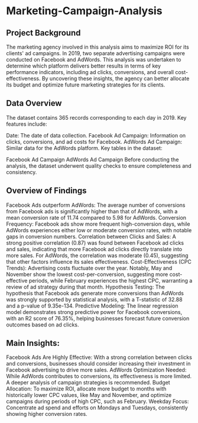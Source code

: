 # Marketing-Campaign-Analysis

## Project Background
The marketing agency involved in this analysis aims to maximize ROI for its clients' ad campaigns. In 2019, two separate advertising campaigns were conducted on Facebook and AdWords. This analysis was undertaken to determine which platform delivers better results in terms of key performance indicators, including ad clicks, conversions, and overall cost-effectiveness. By uncovering these insights, the agency can better allocate its budget and optimize future marketing strategies for its clients.

## Data Overview
The dataset contains 365 records corresponding to each day in 2019. Key features include:

Date: The date of data collection.
Facebook Ad Campaign: Information on clicks, conversions, and ad costs for Facebook.
AdWords Ad Campaign: Similar data for the AdWords platform.
Key tables in the dataset:

Facebook Ad Campaign
AdWords Ad Campaign
Before conducting the analysis, the dataset underwent quality checks to ensure completeness and consistency.

## Overview of Findings
Facebook Ads outperform AdWords: The average number of conversions from Facebook ads is significantly higher than that of AdWords, with a mean conversion rate of 11.74 compared to 5.98 for AdWords.
Conversion Frequency: Facebook ads show more frequent high-conversion days, while AdWords experiences either low or moderate conversion rates, with notable gaps in conversion numbers.
Correlation between Clicks and Sales: A strong positive correlation (0.87) was found between Facebook ad clicks and sales, indicating that more Facebook ad clicks directly translate into more sales. For AdWords, the correlation was moderate (0.45), suggesting that other factors influence its sales effectiveness.
Cost-Effectiveness (CPC Trends): Advertising costs fluctuate over the year. Notably, May and November show the lowest cost-per-conversion, suggesting more cost-effective periods, while February experiences the highest CPC, warranting a review of ad strategy during that month.
Hypothesis Testing: The hypothesis that Facebook ads generate more conversions than AdWords was strongly supported by statistical analysis, with a T-statistic of 32.88 and a p-value of 9.35e-134.
Predictive Modeling: The linear regression model demonstrates strong predictive power for Facebook conversions, with an R2 score of 76.35%, helping businesses forecast future conversion outcomes based on ad clicks.

## Main Insights:
Facebook Ads Are Highly Effective: With a strong correlation between clicks and conversions, businesses should consider increasing their investment in Facebook advertising to drive more sales.
AdWords Optimization Needed: While AdWords contributes to conversions, its effectiveness is more limited. A deeper analysis of campaign strategies is recommended.
Budget Allocation: To maximize ROI, allocate more budget to months with historically lower CPC values, like May and November, and optimize campaigns during periods of high CPC, such as February.
Weekday Focus: Concentrate ad spend and efforts on Mondays and Tuesdays, consistently showing higher conversion rates.

